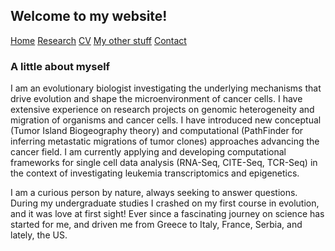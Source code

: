 ## Welcome to my website!

[Home](./)  [Research](./research.md)   [CV](./cv.md)   [My other stuff](./myotherstuff.md)   [Contact](./contact.md) 


### A little about myself

I am an evolutionary biologist investigating the underlying mechanisms that drive evolution and shape the microenvironment of cancer cells. I have extensive experience on research projects on genomic heterogeneity and migration of organisms and cancer cells. I have introduced new conceptual (Tumor Island Biogeography theory) and computational (PathFinder for inferring metastatic migrations of tumor clones) approaches advancing the cancer field. I am currently applying and developing computational frameworks for single cell data analysis (RNA-Seq, CITE-Seq, TCR-Seq) in the context of investigating leukemia transcriptomics and epigenetics.

I am a curious person by nature, always seeking to answer questions. During my undergraduate studies I crashed on my first course in evolution, and it was love at first sight! Ever since a fascinating journey on science has started for me, and driven me from Greece to Italy, France, Serbia, and lately, the US. 




